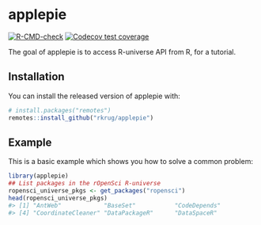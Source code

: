 
<!-- README.md is generated from README.Rmd. Please edit that file -->

# applepie

<!-- badges: start -->

[![R-CMD-check](https://github.com/rkrug/applepie/workflows/R-CMD-check/badge.svg)](https://github.com/rkrug/applepie/actions)
[![Codecov test
coverage](https://codecov.io/gh/rkrug/applepie/branch/main/graph/badge.svg)](https://codecov.io/gh/rkrug/applepie?branch=main)
<!-- badges: end -->

The goal of applepie is to access R-universe API from R, for a tutorial.

## Installation

You can install the released version of applepie with:

``` r
# install.packages("remotes")
remotes::install_github("rkrug/applepie")
```

## Example

This is a basic example which shows you how to solve a common problem:

``` r
library(applepie)
## List packages in the rOpenSci R-universe
ropensci_universe_pkgs <- get_packages("ropensci")
head(ropensci_universe_pkgs)
#> [1] "AntWeb"            "BaseSet"           "CodeDepends"      
#> [4] "CoordinateCleaner" "DataPackageR"      "DataSpaceR"
```
